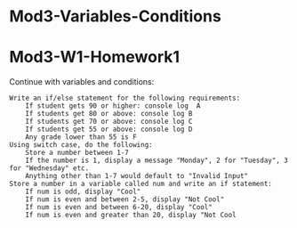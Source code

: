 # Mod3-Variables-Conditions
# Mod3-W1-Homework1

Continue with variables and conditions:

    Write an if/else statement for the following requirements:
        If student gets 90 or higher: console log  A
        If students get 80 or above: console log B
        If students get 70 or above: console log C
        If students get 55 or above: console log D
        Any grade lower than 55 is F
    Using switch case, do the following:
        Store a number between 1-7
        If the number is 1, display a message "Monday", 2 for "Tuesday", 3 for "Wednesday" etc.
        Anything other than 1-7 would default to "Invalid Input"
    Store a number in a variable called num and write an if statement: 
        If num is odd, display "Cool"
        If num is even and between 2-5, display "Not Cool"
        If num is even and between 6-20, display "Cool"
        If num is even and greater than 20, display "Not Cool
